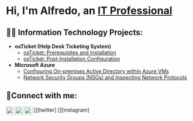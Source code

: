 <h1>Hi, I'm Alfredo, an <a href="https://linkedin.com/in/alfredo-ayala">IT Professional</a></h1>

<h2>👨‍💻 Information Technology Projects:</h2>

- <b>osTicket (Help Desk Ticketing System)</b>
  - [osTicket: Prerequisites and Installation](https://github.com/alfredoayala8/osticket-prereqs)
  - [osTicket: Post-Installation Configuration](https://github.com/post-install-config)
- <b>Microsoft Azure</b>
  - [Configuring On-premises Active Directory within Azure VMs](https://github.com/configure-ad)
  - [Network Security Groups (NSGs) and Inspecting Network Protocols](https://github.com/azure-network-protocols)

<h2>🤳Connect with me:</h2>

[<img align="left" alt="Josh | Twitter" width="22px" src="https://cdn.jsdelivr.net/npm/simple-icons@v3/icons/twitter.svg" />][twitter]
[<img align="left" alt="Josh | LinkedIn" width="22px" src="https://cdn.jsdelivr.net/npm/simple-icons@v3/icons/linkedin.svg" />][linkedin]
[<img align="left" alt="Josh | Instagram" width="22px" src="https://cdn.jsdelivr.net/npm/simple-icons@v3/icons/instagram.svg" />][instagram]

[linkedin]: https://linkedin.com/in/alfredo-ayala
